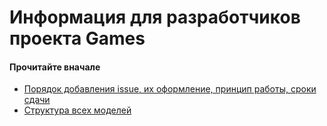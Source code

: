 # Информация для разработчиков проекта Games

#### Прочитайте вначале
- [Порядок добавления issue, их оформление, принцип работы, сроки сдачи](https://github.com/malinink/games/wiki/Rules)
- [Структура всех моделей](https://github.com/malinink/games/wiki/Database)
